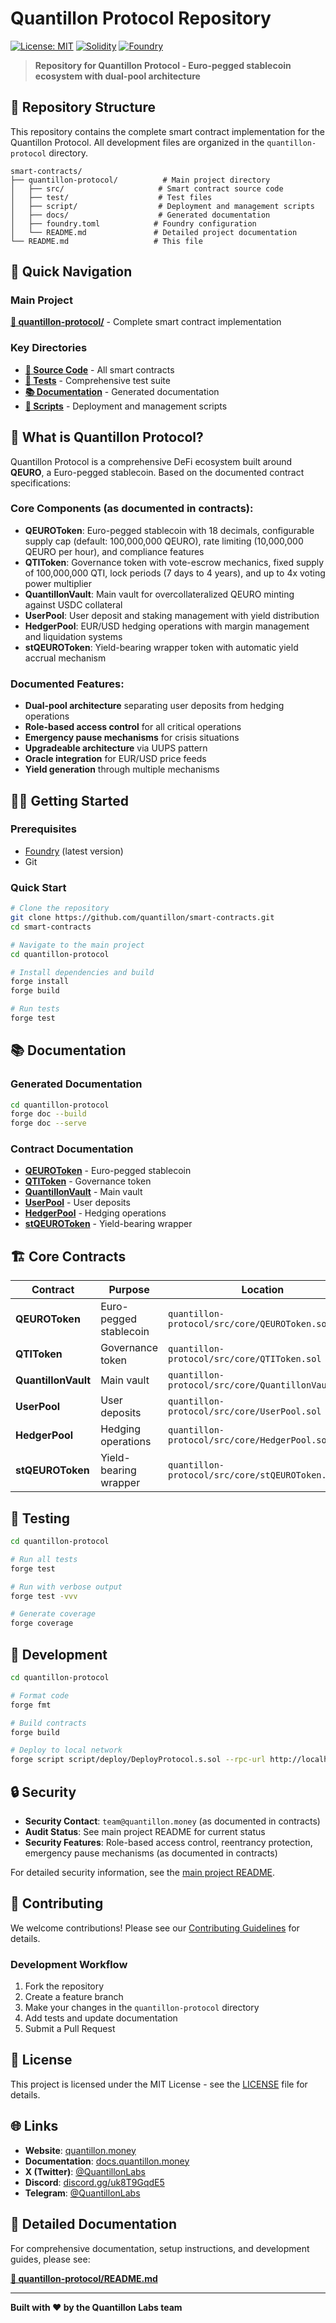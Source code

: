 # Quantillon Protocol Repository

[![License: MIT](https://img.shields.io/badge/License-MIT-yellow.svg)](https://opensource.org/licenses/MIT)
[![Solidity](https://img.shields.io/badge/Solidity-0.8.24-blue.svg)](https://soliditylang.org/)
[![Foundry](https://img.shields.io/badge/Foundry-Latest-orange.svg)](https://getfoundry.sh/)

> **Repository for Quantillon Protocol - Euro-pegged stablecoin ecosystem with dual-pool architecture**

## 📁 Repository Structure

This repository contains the complete smart contract implementation for the Quantillon Protocol. All development files are organized in the `quantillon-protocol` directory.

```
smart-contracts/
├── quantillon-protocol/          # Main project directory
│   ├── src/                     # Smart contract source code
│   ├── test/                    # Test files
│   ├── script/                  # Deployment and management scripts
│   ├── docs/                    # Generated documentation
│   ├── foundry.toml            # Foundry configuration
│   └── README.md               # Detailed project documentation
└── README.md                   # This file
```

## 🚀 Quick Navigation

### Main Project
**[📁 quantillon-protocol/](./quantillon-protocol/)** - Complete smart contract implementation

### Key Directories
- **[📄 Source Code](./quantillon-protocol/src/)** - All smart contracts
- **[🧪 Tests](./quantillon-protocol/test/)** - Comprehensive test suite
- **[📚 Documentation](./quantillon-protocol/docs/)** - Generated documentation
- **[🔧 Scripts](./quantillon-protocol/script/)** - Deployment and management scripts

## 🎯 What is Quantillon Protocol?

Quantillon Protocol is a comprehensive DeFi ecosystem built around **QEURO**, a Euro-pegged stablecoin. Based on the documented contract specifications:

### Core Components (as documented in contracts):

- **QEUROToken**: Euro-pegged stablecoin with 18 decimals, configurable supply cap (default: 100,000,000 QEURO), rate limiting (10,000,000 QEURO per hour), and compliance features
- **QTIToken**: Governance token with vote-escrow mechanics, fixed supply of 100,000,000 QTI, lock periods (7 days to 4 years), and up to 4x voting power multiplier
- **QuantillonVault**: Main vault for overcollateralized QEURO minting against USDC collateral
- **UserPool**: User deposit and staking management with yield distribution
- **HedgerPool**: EUR/USD hedging operations with margin management and liquidation systems
- **stQEUROToken**: Yield-bearing wrapper token with automatic yield accrual mechanism

### Documented Features:
- **Dual-pool architecture** separating user deposits from hedging operations
- **Role-based access control** for all critical operations
- **Emergency pause mechanisms** for crisis situations
- **Upgradeable architecture** via UUPS pattern
- **Oracle integration** for EUR/USD price feeds
- **Yield generation** through multiple mechanisms

## 🏃‍♂️ Getting Started

### Prerequisites
- [Foundry](https://getfoundry.sh/) (latest version)
- Git

### Quick Start
```bash
# Clone the repository
git clone https://github.com/quantillon/smart-contracts.git
cd smart-contracts

# Navigate to the main project
cd quantillon-protocol

# Install dependencies and build
forge install
forge build

# Run tests
forge test
```

## 📚 Documentation

### Generated Documentation
```bash
cd quantillon-protocol
forge doc --build
forge doc --serve
```

### Contract Documentation
- **[QEUROToken](./quantillon-protocol/docs/src/src/core/QEUROToken.sol/contract.QEUROToken.md)** - Euro-pegged stablecoin
- **[QTIToken](./quantillon-protocol/docs/src/src/core/QTIToken.sol/contract.QTIToken.md)** - Governance token
- **[QuantillonVault](./quantillon-protocol/docs/src/src/core/QuantillonVault.sol/contract.QuantillonVault.md)** - Main vault
- **[UserPool](./quantillon-protocol/docs/src/src/core/UserPool.sol/contract.UserPool.md)** - User deposits
- **[HedgerPool](./quantillon-protocol/docs/src/src/core/HedgerPool.sol/contract.HedgerPool.md)** - Hedging operations
- **[stQEUROToken](./quantillon-protocol/docs/src/src/core/stQEUROToken.sol/contract.stQEUROToken.md)** - Yield-bearing wrapper

## 🏗️ Core Contracts

| Contract | Purpose | Location |
|----------|---------|----------|
| **QEUROToken** | Euro-pegged stablecoin | `quantillon-protocol/src/core/QEUROToken.sol` |
| **QTIToken** | Governance token | `quantillon-protocol/src/core/QTIToken.sol` |
| **QuantillonVault** | Main vault | `quantillon-protocol/src/core/QuantillonVault.sol` |
| **UserPool** | User deposits | `quantillon-protocol/src/core/UserPool.sol` |
| **HedgerPool** | Hedging operations | `quantillon-protocol/src/core/HedgerPool.sol` |
| **stQEUROToken** | Yield-bearing wrapper | `quantillon-protocol/src/core/stQEUROToken.sol` |

## 🧪 Testing

```bash
cd quantillon-protocol

# Run all tests
forge test

# Run with verbose output
forge test -vvv

# Generate coverage
forge coverage
```

## 🔧 Development

```bash
cd quantillon-protocol

# Format code
forge fmt

# Build contracts
forge build

# Deploy to local network
forge script script/deploy/DeployProtocol.s.sol --rpc-url http://localhost:8545 --broadcast
```

## 🔒 Security

- **Security Contact**: `team@quantillon.money` (as documented in contracts)
- **Audit Status**: See main project README for current status
- **Security Features**: Role-based access control, reentrancy protection, emergency pause mechanisms (as documented in contracts)

For detailed security information, see the [main project README](./quantillon-protocol/README.md#security).

## 🤝 Contributing

We welcome contributions! Please see our [Contributing Guidelines](./quantillon-protocol/CONTRIBUTING.md) for details.

### Development Workflow
1. Fork the repository
2. Create a feature branch
3. Make your changes in the `quantillon-protocol` directory
4. Add tests and update documentation
5. Submit a Pull Request

## 📄 License

This project is licensed under the MIT License - see the [LICENSE](./quantillon-protocol/LICENSE) file for details.

## 🌐 Links

- **Website**: [quantillon.money](https://quantillon.money)
- **Documentation**: [docs.quantillon.money](https://docs.quantillon.money)
- **X (Twitter)**: [@QuantillonLabs](https://x.com/QuantillonLabs)
- **Discord**: [discord.gg/uk8T9GqdE5](https://discord.gg/uk8T9GqdE5)
- **Telegram**: [@QuantillonLabs](https://t.me/QuantillonLabs)

## 📖 Detailed Documentation

For comprehensive documentation, setup instructions, and development guides, please see:

**[📁 quantillon-protocol/README.md](./quantillon-protocol/README.md)**

---

**Built with ❤️ by the Quantillon Labs team**
